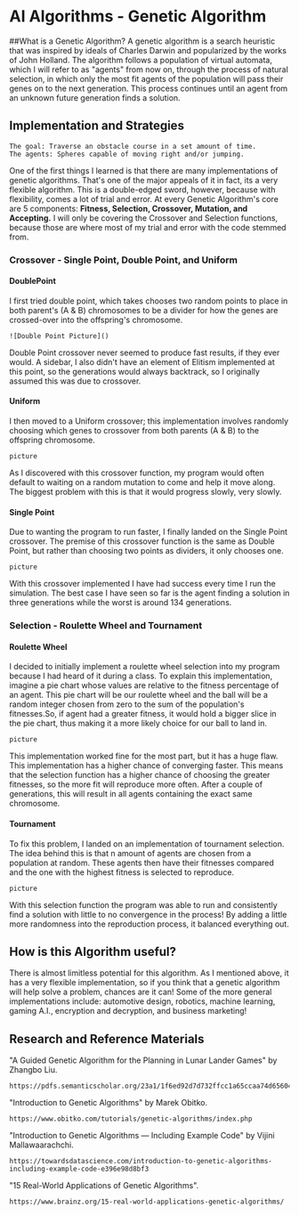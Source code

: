 # AI Algorithms - Genetic Algorithm

##What is a Genetic Algorithm?
A genetic algorithm is a search heuristic that was inspired by ideals of Charles Darwin and popularized by the works of John Holland. The algorithm follows a population of virtual automata, which I will refer to as "agents" from now on, through the process of natural selection, in which only the most fit agents of the population will pass their genes on to the next generation. This process continues until an agent from an unknown future generation finds a solution. 

## Implementation and Strategies

    The goal: Traverse an obstacle course in a set amount of time.
    The agents: Spheres capable of moving right and/or jumping.

One of the first things I learned is that there are many implementations of genetic algorithms. That's one of the major appeals of it in fact, its a very flexible algorithm. This is a double-edged sword, however, because with flexibility, comes a lot of trial and error. At every Genetic Algorithm's core are 5 components: **Fitness, Selection, Crossover, Mutation, and Accepting.** I will only be covering the Crossover and Selection functions, because those are where most of my trial and error with the code stemmed from.

### Crossover - Single Point, Double Point, and Uniform

#### DoublePoint
I first tried double point, which takes chooses two random points to place in both parent's (A & B) chromosomes to be a divider for how the genes are crossed-over into the offspring's chromosome.

    ![Double Point Picture]()

Double Point crossover never seemed to produce fast results, if they ever would. A sidebar, I also didn't have an element of Elitism implemented at this point, so the generations would always backtrack, so I originally assumed this was due to crossover. 

#### Uniform
I then moved to a Uniform crossover; this implementation involves randomly choosing which genes to crossover from both parents (A & B) to the offspring chromosome.

    picture

As I discovered with this crossover function, my program would often default to waiting on a random mutation to come and help it move along. The biggest problem with this is that it would progress slowly, very slowly. 

#### Single Point
Due to wanting the program to run faster, I finally landed on the Single Point crossover. The premise of this crossover function is the same as Double Point, but rather than choosing two points as dividers, it only chooses one.

    picture

With this crossover implemented I have had success every time I run the simulation. The best case I have seen so far is the agent finding a solution in three generations while the worst is around 134 generations.

### Selection - Roulette Wheel and Tournament

#### Roulette Wheel
I decided to initially implement a roulette wheel selection into my program because I had heard of it during a class. To explain this implementation, imagine a pie chart whose values are relative to the fitness percentage of an agent. This pie chart will be our roulette wheel and the ball will be a random integer chosen from zero to the sum of the population's fitnesses.So, if agent had a greater fitness, it would hold a bigger slice in the pie chart, thus making it a more likely choice for our ball to land in.

    picture

This implementation worked fine for the most part, but it has a huge flaw. This implementation has a higher chance of converging faster. This means that the selection function has a higher chance of choosing the greater fitnesses, so the more fit will reproduce more often. After a couple of generations, this will result in all agents containing the exact same chromosome.

#### Tournament
To fix this problem, I landed on an implementation of tournament selection. The idea behind this is that n amount of agents are chosen from a population at random. These agents then have their fitnesses compared and the one with the highest fitness is selected to reproduce.

    picture

With this selection function the program was able to run and consistently find a solution with little to no convergence in the process! By adding a little more randomness into the reproduction process, it balanced everything out.

## How is this Algorithm useful?
There is almost limitless potential for this algorithm. As I mentioned above, it has a very flexible implementation, so if you think that a genetic algorithm will help solve a problem, chances are it can! Some of the more general implementations include: automotive design, robotics, machine learning, gaming A.I., encryption and decryption, and business marketing!

## Research and Reference Materials

"A Guided Genetic Algorithm for the Planning in Lunar Lander Games" by Zhangbo Liu.

    https://pdfs.semanticscholar.org/23a1/1f6ed92d7d732ffcc1a65ccaa74d65604385.pdf

"Introduction to Genetic Algorithms" by Marek Obitko.

    https://www.obitko.com/tutorials/genetic-algorithms/index.php

"Introduction to Genetic Algorithms — Including Example Code" by Vijini Mallawaarachchi.

    https://towardsdatascience.com/introduction-to-genetic-algorithms-including-example-code-e396e98d8bf3

"15 Real-World Applications of Genetic Algorithms".

    https://www.brainz.org/15-real-world-applications-genetic-algorithms/
